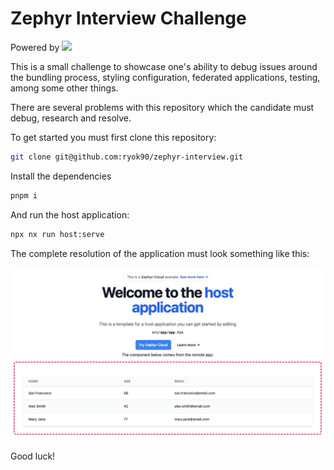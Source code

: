 # Zephyr Interview Challenge

Powered by <a alt="Nx logo" href="https://nx.dev" target="_blank" rel="noreferrer"><img src="https://raw.githubusercontent.com/nrwl/nx/master/images/nx-logo.png" width="45"></a>

This is a small challenge to showcase one's ability to debug issues around the bundling process, styling configuration, federated applications, testing, among some other things.

There are several problems with this repository which the candidate must debug, research and resolve.

To get started you must first clone this repository:

```bash
git clone git@github.com:ryok90/zephyr-interview.git
```

Install the dependencies

```bash
pnpm i
```

And run the host application:

```bash
npx nx run host:serve
```

The complete resolution of the application must look something like this:

![expected result ](expected-result.webp)

Good luck!
